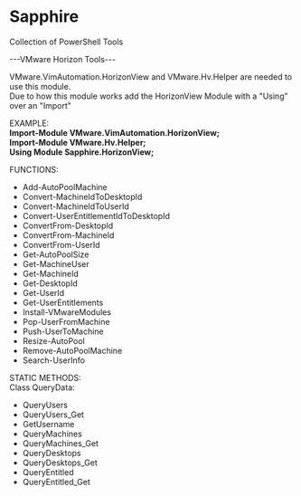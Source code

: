 # Sapphire
Collection of PowerShell Tools

---VMware Horizon Tools---

VMware.VimAutomation.HorizonView and VMware.Hv.Helper are needed to use this module.</br>
Due to how this module works add the HorizonView Module with a "Using" over an "Import"</br>
  <p>
		EXAMPLE:</br>
    <b>
   		Import-Module VMware.VimAutomation.HorizonView;<br/>
    	Import-Module VMware.Hv.Helper;<br/>
    	Using Module Sapphire.HorizonView;<br/>
    </b>
  <p>
	<div>
	FUNCTIONS:
		<ul>
			<li>Add-AutoPoolMachine</li>
			<li>Convert-MachineIdToDesktopId</li>
			<li>Convert-MachineIdToUserId</li>
			<li>Convert-UserEntitlementIdToDesktopId</li>
			<li>ConvertFrom-DesktopId</li>
			<li>ConvertFrom-MachineId</li>
			<li>ConvertFrom-UserId</li>
			<li>Get-AutoPoolSize</li>
			<li>Get-MachineUser</li>
			<li>Get-MachineId</li>
			<li>Get-DesktopId</li>
			<li>Get-UserId</li>
			<li>Get-UserEntitlements</li>
			<li>Install-VMwareModules</li>
			<li>Pop-UserFromMachine</li>
			<li>Push-UserToMachine</li>
			<li>Resize-AutoPool</li>
			<li>Remove-AutoPoolMachine</li>
			<li>Search-UserInfo</li>
		</ul>
	</div>
	<div>
	STATIC METHODS:
		<div>
			Class QueryData:
			<ul>
				<li>QueryUsers</li>
				<li>QueryUsers_Get</li>
				<li>GetUsername</li>
				<li>QueryMachines</li>
				<li>QueryMachines_Get</li>
				<li>QueryDesktops</li>
				<li>QueryDesktops_Get</li>
				<li>QueryEntitled</li>
				<li>QueryEntitled_Get</li>
			</ul>
		</div>
	</div>
	
